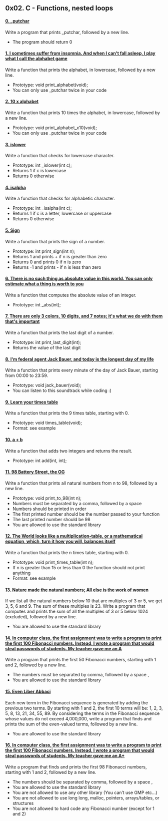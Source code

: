 ## 0x02. C - Functions, nested loops

#### [0. _putchar](0x02-functions_nested_loops/0-putchar.c)

Write a program that prints _putchar, followed by a new line.

- The program should return 0

#### [1. I sometimes suffer from insomnia. And when I can't fall asleep, I play what I call the alphabet game](0x02-functions_nested_loops/1-alphabet.c)

Write a function that prints the alphabet, in lowercase, followed by a new line.

- Prototype: void print_alphabet(void);
- You can only use _putchar twice in your code

#### [2. 10 x alphabet](0x02-functions_nested_loops/2-print_alphabet_x10.c)

Write a function that prints 10 times the alphabet, in lowercase, followed by a new line.

- Prototype: void print_alphabet_x10(void);
- You can only use _putchar twice in your code

#### [3. islower](0x02-functions_nested_loops/3-islower.c)

Write a function that checks for lowercase character.

- Prototype: int _islower(int c);
- Returns 1 if c is lowercase
- Returns 0 otherwise

#### [4. isalpha](0x02-functions_nested_loops/4-isalpha.c)

Write a function that checks for alphabetic character.

- Prototype: int _isalpha(int c);
- Returns 1 if c is a letter, lowercase or uppercase
- Returns 0 otherwise

#### [5. Sign](0x02-functions_nested_loops/5-sign.c)

Write a function that prints the sign of a number.

- Prototype: int print_sign(int n);
- Returns 1 and prints + if n is greater than zero
- Returns 0 and prints 0 if n is zero
- Returns -1 and prints - if n is less than zero

#### [6. There is no such thing as absolute value in this world. You can only estimate what a thing is worth to you](0x02-functions_nested_loops/6-abs.c)

Write a function that computes the absolute value of an integer.

- Prototype: int _abs(int);

#### [7. There are only 3 colors, 10 digits, and 7 notes; it's what we do with them that's important](0x02-functions_nested_loops/7-print_last_digit.c)

Write a function that prints the last digit of a number.

- Prototype: int print_last_digit(int);
- Returns the value of the last digit

#### [8. I'm federal agent Jack Bauer, and today is the longest day of my life](0x02-functions_nested_loops/8-24_hours.c)

Write a function that prints every minute of the day of Jack Bauer, starting from 00:00 to 23:59.

- Prototype: void jack_bauer(void);
- You can listen to this soundtrack while coding :)

#### [9. Learn your times table](0x02-functions_nested_loops/9-times_table.c)

Write a function that prints the 9 times table, starting with 0.

- Prototype: void times_table(void);
- Format: see example

#### [10. a + b](0x02-functions_nested_loops/10-add.c)

Write a function that adds two integers and returns the result.

- Prototype: int add(int, int);

#### [11. 98 Battery Street, the OG](0x02-functions_nested_loops/11-print_to_98.c)

Write a function that prints all natural numbers from n to 98, followed by a new line.

- Prototype: void print_to_98(int n);
- Numbers must be separated by a comma, followed by a space
- Numbers should be printed in order
- The first printed number should be the number passed to your function
- The last printed number should be 98
- You are allowed to use the standard library

#### [12. The World looks like a multiplication-table, or a mathematical equation, which, turn it how you will, balances itself](0x02-functions_nested_loops/100-times_table.c)

Write a function that prints the n times table, starting with 0.

- Prototype: void print_times_table(int n);
- If n is greater than 15 or less than 0 the function should not print anything
- Format: see example

#### [13. Nature made the natural numbers; All else is the work of women](0x02-functions_nested_loops/101-natural.c)

If we list all the natural numbers below 10 that are multiples of 3 or 5, we get 3, 5, 6 and 9. The sum of these multiples is 23. Write a program that computes and prints the sum of all the multiples of 3 or 5 below 1024 (excluded), followed by a new line.

- You are allowed to use the standard library

#### [14. In computer class, the first assignment was to write a program to print the first 100 Fibonacci numbers. Instead, I wrote a program that would steal passwords of students. My teacher gave me an A](0x02-functions_nested_loops/102-fibonacci.c)

Write a program that prints the first 50 Fibonacci numbers, starting with 1 and 2, followed by a new line.

- The numbers must be separated by comma, followed by a space , 
- You are allowed to use the standard library

#### [15. Even Liber Abbaci](0x02-functions_nested_loops/103-fibonacci.c)

Each new term in the Fibonacci sequence is generated by adding the previous two terms. By starting with 1 and 2, the first 10 terms will be: 1, 2, 3, 5, 8, 13, 21, 34, 55, 89. By considering the terms in the Fibonacci sequence whose values do not exceed 4,000,000, write a program that finds and prints the sum of the even-valued terms, followed by a new line.

- You are allowed to use the standard library

#### [16. In computer class, the first assignment was to write a program to print the first 100 Fibonacci numbers. Instead, I wrote a program that would steal passwords of students. My teacher gave me an A+](0x02-functions_nested_loops/104-fibonacci.c)

Write a program that finds and prints the first 98 Fibonacci numbers, starting with 1 and 2, followed by a new line.

- The numbers should be separated by comma, followed by a space ,
- You are allowed to use the standard library
- You are not allowed to use any other library (You can’t use GMP etc…)
- You are not allowed to use long long, malloc, pointers, arrays/tables, or structures
- You are not allowed to hard code any Fibonacci number (except for 1 and 2)



































